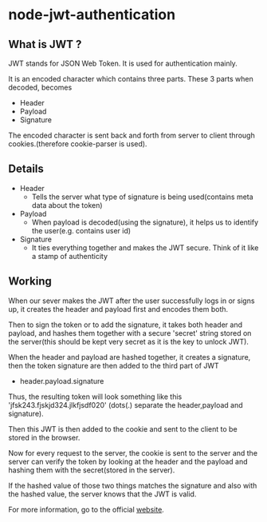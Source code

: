 # node-jwt-authentication

## What is JWT ?

JWT stands for JSON Web Token. It is used for authentication mainly.

It is an encoded character which contains three parts.
These 3 parts when decoded, becomes

- Header
- Payload
- Signature

The encoded character is sent back and forth from server to client through cookies.(therefore cookie-parser is used).

## Details

- Header
  - Tells the server what type of signature is being used(contains meta data about the token)
- Payload
  - When payload is decoded(using the signature), it helps us to identify the user(e.g. contains user id)
- Signature
  - It ties everything together and makes the JWT secure. Think of it like a stamp of authenticity

## Working

When our sever makes the JWT after the user successfully logs in or signs up, it creates the header and payload first and encodes them both.

Then to sign the token or to add the signature, it takes both header and payload, and hashes them together with a secure 'secret' string stored on the server(this should be kept very secret as it is the key to unlock JWT).

When the header and payload are hashed together, it creates a signature, then the token signature are then added to the third part of JWT

- header.payload.signature

Thus, the resulting token will look something like this 'jfsk243.fjskjd324.jlkfjsdf020' (dots(.) separate the header,payload and signature).

Then this JWT is then added to the cookie and sent to the client to be stored in the browser.

Now for every request to the server, the cookie is sent to the server and the server can verify the token by looking at the header and the payload and hashing them with the secret(stored in the server).

If the hashed value of those two things matches the signature and also with the hashed value, the server knows that the JWT is valid.

For more information, go to the official [website](https://jwt.io/).
